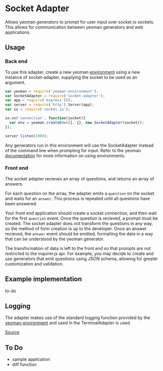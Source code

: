 # Socket Adapter
Allows yeoman generators to prompt for user input  over socket.io sockets.<br>This allows for communication between yeoman generators and web applications.

## Usage
### Back end
To use this adapter, create a new yeoman [environment](https://github.com/yeoman/environment) using a new instance of socket-adapter, supplying the socket to be used as an argument.

```javascript
var yeoman = require('yeoman-environment');
var SocketAdapter = require('socket-adapter');
var app = require('express')();
var server = require('http').Server(app);
var io = require('socket.io');

io.on('connection', function(socket){
  var env = yeoman.createEnv([], {}, new SocketAdapter(socket));
});

server.listen(3000);
```
Any generators run in this environment will use the SocketAdapter instead of the command line when prompting for input.  Refer to the yeoman [documentation](http://yeoman.io/authoring/integrating-yeoman.html) for more information on using environments.

### Front end
The socket adapter recieves an array of questions, and returns an array of answers.

For each question on the array, the adapter emits a `question` on the socket and waits for an `answer`.  This process is repeated until all questions have been answered.

Your front end application should create a socket connection, and then wait for the first `question` event.  Once the question is recieved, a prompt must be created.  The socket adapter does not transform the questions in any way, so the method of form creation is up to the developer.  Once an answer recieved, the `answer` event should be emitted, formatting the data in a way that can be understood by the yeoman generator.

The transformation of data is left to the front end so that prompts are not restricted to the inquirer.js api.  For example, you may decide to create and use generators that emit questions using JSON schema, allowing for greater customization and validation.

## Example implementation
to-do

## Logging
The adapter makes use of the standard logging function provided by the [yeoman-environment](https://github.com/yeoman/environment) and used in the TerminalAdapter is used.  

[Source](https://github.com/yeoman/environment/blob/master/lib/util/log.js)

## To Do
* sample application
* diff function
